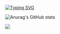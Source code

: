   [![Typing SVG](https://readme-typing-svg.demolab.com?font=Fira+Code&pause=1000&color=760708&width=435&lines=Welcome+To+My+Profile+%E2%9D%A4+%E2%9D%A4+%E2%9D%A4)](https://git.io/typing-svg)

  ![Anurag's GitHub stats](https://github-readme-stats.vercel.app/api?username=TM-X189&show_icons=true&theme=shadow_red) 

  ![](https://komarev.com/ghpvc/?username=TM-X189&color=760708)
